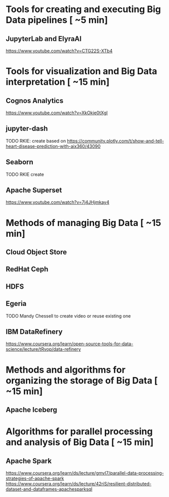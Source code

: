 # Tools for creating and executing Big Data pipelines [ ~5 min]

## JupyterLab and ElyraAI
https://www.youtube.com/watch?v=CTG22S-XTb4

# Tools for visualization and Big Data interpretation [ ~15 min]

## Cognos Analytics
https://www.youtube.com/watch?v=XkOkje0tXgI

## jupyter-dash
TODO RKIE: create based on 
https://community.plotly.com/t/show-and-tell-heart-disease-prediction-with-aix360/43090

## Seaborn
TODO RKIE create

## Apache Superset
https://www.youtube.com/watch?v=7j4JHjmkay4

# Methods of managing Big Data [ ~15 min]

## Cloud Object Store

## RedHat Ceph

## HDFS

## Egeria
TODO Mandy Chessell to create video or reuse existing one

## IBM DataRefinery 
https://www.coursera.org/learn/open-source-tools-for-data-science/lecture/tRvop/data-refinery

# Methods and algorithms for organizing the storage of Big Data [ ~15 min]

## Apache Iceberg  

# Algorithms for parallel processing and analysis of Big Data [ ~15 min]

## Apache Spark
https://www.coursera.org/learn/ds/lecture/gmvI7/parallel-data-processing-strategies-of-apache-spark
https://www.coursera.org/learn/ds/lecture/42riS/resilient-distributed-dataset-and-dataframes-apachesparksql
